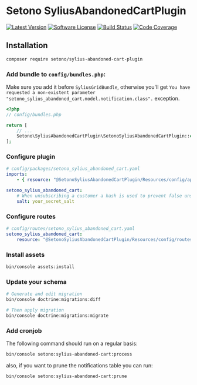 # Setono SyliusAbandonedCartPlugin

[![Latest Version][ico-version]][link-packagist]
[![Software License][ico-license]](LICENSE)
[![Build Status][ico-github-actions]][link-github-actions]
[![Code Coverage][ico-code-coverage]][link-code-coverage]

## Installation

```bash
composer require setono/sylius-abandoned-cart-plugin
```

### Add bundle to `config/bundles.php`:

Make sure you add it before `SyliusGridBundle`, otherwise you'll get
`You have requested a non-existent parameter "setono_sylius_abandoned_cart.model.notification.class".` exception.

```php
<?php
// config/bundles.php

return [
    // ...
    Setono\SyliusAbandonedCartPlugin\SetonoSyliusAbandonedCartPlugin::class => ['all' => true],
];
```

### Configure plugin

```yaml
# config/packages/setono_sylius_abandoned_cart.yaml
imports:
    - { resource: "@SetonoSyliusAbandonedCartPlugin/Resources/config/app/config.yaml" }

setono_sylius_abandoned_cart:
    # When unsubscribing a customer a hash is used to prevent false unsubscribes. This hash is generated using this salt.
    salt: your_secret_salt
```

### Configure routes

```yaml
# config/routes/setono_sylius_abandoned_cart.yaml
setono_sylius_abandoned_cart:
    resource: "@SetonoSyliusAbandonedCartPlugin/Resources/config/routes.yaml"
```

### Install assets

```bash
bin/console assets:install
```

### Update your schema

```bash
# Generate and edit migration
bin/console doctrine:migrations:diff

# Then apply migration
bin/console doctrine:migrations:migrate
```

### Add cronjob

The following command should run on a regular basis:

```bash
bin/console setono:sylius-abandoned-cart:process
```

also, if you want to prune the notifications table you can run:

```bash
bin/console setono:sylius-abandoned-cart:prune
```

[ico-version]: https://poser.pugx.org/setono/sylius-abandoned-cart-plugin/v/stable
[ico-license]: https://poser.pugx.org/setono/sylius-abandoned-cart-plugin/license
[ico-github-actions]: https://github.com/Setono/SyliusAbandonedCartPlugin/workflows/build/badge.svg
[ico-code-coverage]: https://codecov.io/gh/Setono/SyliusAbandonedCartPlugin/branch/master/graph/badge.svg

[link-packagist]: https://packagist.org/packages/setono/sylius-abandoned-cart-plugin
[link-github-actions]: https://github.com/Setono/SyliusAbandonedCartPlugin/actions
[link-code-coverage]: https://codecov.io/gh/Setono/SyliusAbandonedCartPlugin
